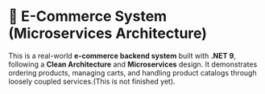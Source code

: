 # 🛒 E-Commerce System (Microservices Architecture)

This is a real-world **e-commerce backend system** built with **.NET 9**, following a **Clean Architecture** and **Microservices** design. It demonstrates ordering products, managing carts, and handling product catalogs through loosely coupled services.(This is not finished yet).
